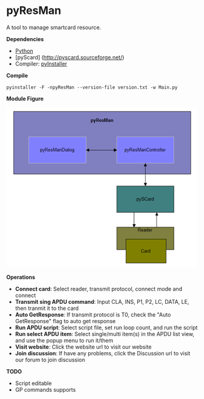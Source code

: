 # pyResMan
A tool to manage smartcard resource.

**Dependencies**

* [Python](https://www.python.org/)
* [pyScard] (http://pyscard.sourceforge.net/)
* Compiler: [pyInstaller](http://www.pyinstaller.org/)

**Compile**

```
pyinstaller -F -npyResMan --version-file version.txt -w Main.py
```

**Module Figure**

![](./pyResMan.png)

**Operations**

* **Connect card**: Select reader, transmit protocol, connect mode and connect
* **Transmit sing APDU command**: Input CLA, INS, P1, P2, LC, DATA, LE, then tranmit it to the card
* **Auto GetResponse**: If transmit protocol is T0, check the "Auto GetResponse" flag to auto get response
* **Run APDU script**: Select script file, set run loop count, and run the script
* **Run select APDU item**: Select single/multi item(s) in the APDU list view, and use the popup menu to run it/them
* **Visit website**: Click the website url to visit our website
* **Join discussion**: If have any problems, click the Discussion url to visit our forum to join discussion

**TODO**
* Script editable
* GP commands supports
